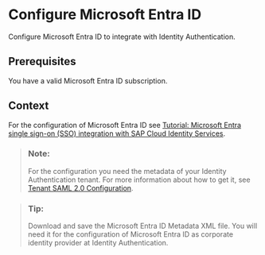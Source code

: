 <!-- loio058c7b14209f4f2d8de039da4330a1c1 -->

# Configure Microsoft Entra ID

Configure Microsoft Entra ID to integrate with Identity Authentication.



<a name="loio058c7b14209f4f2d8de039da4330a1c1__prereq_v4k_rh2_ndb"/>

## Prerequisites

You have a valid Microsoft Entra ID subscription.



## Context

For the configuration of Microsoft Entra ID see [Tutorial: Microsoft Entra single sign-on \(SSO\) integration with SAP Cloud Identity Services](https://docs.microsoft.com/en-us/azure/active-directory/active-directory-saas-sap-hana-cloud-platform-identity-authentication-tutorial).

> ### Note:  
> For the configuration you need the metadata of your Identity Authentication tenant. For more information about how to get it, see [Tenant SAML 2.0 Configuration](../Operation-Guide/tenant-saml-2-0-configuration-e81a19b.md).

> ### Tip:  
> Download and save the Microsoft Entra ID Metadata XML file. You will need it for the configuration of Microsoft Entra ID as corporate identity provider at Identity Authentication.

